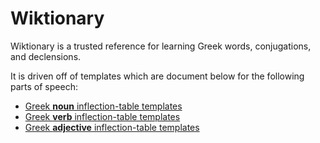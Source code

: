 # Wiktionary

Wiktionary is a trusted reference for learning Greek words, conjugations, and declensions.

It is driven off of templates which are document below for the following parts of speech:

* [Greek **noun** inflection-table templates](https://en.wiktionary.org/wiki/Wiktionary:Greek_noun_inflection-table_templates)
* [Greek **verb** inflection-table templates](https://en.wiktionary.org/wiki/Wiktionary:Greek_verb_inflection-table_templates)
* [Greek **adjective** inflection-table templates](https://en.wiktionary.org/wiki/Wiktionary:Greek_adjective_inflection-table_templates)
